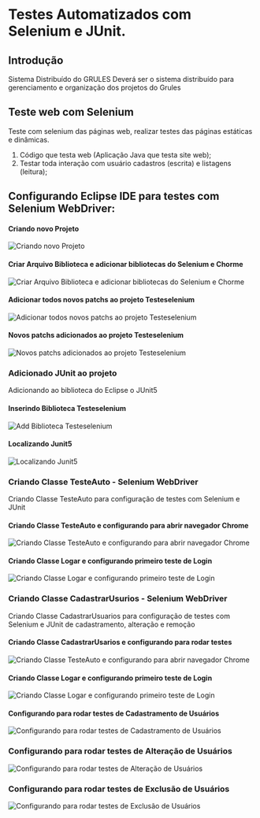 # Testes Automatizados com Selenium e JUnit.

## Introdução

Sistema Distribuído do GRULES
Deverá ser o sistema distribuído para gerenciamento e organização dos projetos do Grules

## Teste web com Selenium

Teste com selenium das páginas web, realizar testes das páginas estáticas e dinâmicas.

1. Código que testa web (Aplicação Java que testa site web);
2. Testar toda interação com usuário cadastros (escrita) e listagens (leitura);

## Configurando Eclipse IDE para testes com Selenium WebDriver:

#### Criando novo Projeto
![Criando novo Projeto](imagens/criar_novo_projeto.jpg)
#### Criar Arquivo Biblioteca e adicionar bibliotecas do Selenium e Chorme
![Criar Arquivo Biblioteca e adicionar bibliotecas do Selenium e Chorme](imagens/pasta_biblioteca.jpg)
#### Adicionar todos novos patchs ao projeto Testeselenium
![Adicionar todos novos patchs ao projeto Testeselenium](imagens/add_patchs.jpg)
#### Novos patchs adicionados ao projeto Testeselenium
![Novos patchs adicionados ao projeto Testeselenium](imagens/adicionados_patchs.jpg)


### Adicionado JUnit ao projeto

Adicionando ao biblioteca do Eclipse o JUnit5

#### Inserindo Biblioteca Testeselenium
![Add Biblioteca Testeselenium](imagens/adicionar_biblioteca.jpg)
#### Localizando Junit5
![Localizando Junit5](imagens/add_junit.jpg)

### Criando Classe TesteAuto - Selenium WebDriver

Criando Classe TesteAuto para configuração de testes com Selenium e JUnit

#### Criando Classe TesteAuto e configurando para abrir navegador Chrome
![Criando Classe TesteAuto e configurando para abrir navegador Chrome](imagens/classe_testeauto_chormedriver_1.jpg)
#### Criando Classe Logar e configurando primeiro teste de Login
![Criando Classe Logar e configurando primeiro teste de Login](imagens/classe_logar_abrir_navegador_2.jpg)

### Criando Classe CadastrarUsurios - Selenium WebDriver

Criando Classe CadastrarUsuarios para configuração de testes com Selenium e JUnit de cadastramento, alteração e remoção

#### Criando Classe CadastrarUsarios e configurando para rodar testes
![Criando Classe TesteAuto e configurando para abrir navegador Chrome](imagens/classe_testeauto_chormedriver_1.jpg)
#### Criando Classe Logar e configurando primeiro teste de Login
![Criando Classe Logar e configurando primeiro teste de Login](imagens/classe_logar_abrir_navegador_2.jpg)

#### Configurando para rodar testes de Cadastramento de Usuários
![Configurando para rodar testes de Cadastramento de Usuários](imagens/classe_cadastrarusu_teste_3.jpg)
### Configurando para rodar testes de Alteração de Usuários
![Configurando para rodar testes de Alteração de Usuários](imagens/classe_editarusu_teste_4.jpg)

### Configurando para rodar testes de Exclusão de Usuários
![Configurando para rodar testes de Exclusão de Usuários](imagens/classe_deletarusu_5.jpg)

